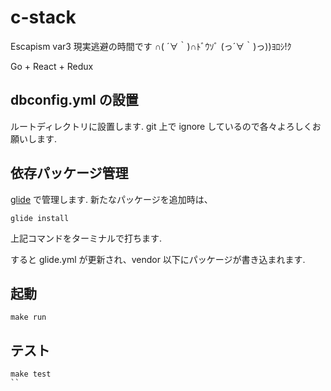 # c-stack

Escapism var3
現実逃避の時間です ∩( ´∀｀)∩ﾄﾞｳｿﾞ (っ´∀｀)っ))ﾖﾛｼ!ｸ

Go + React + Redux

## dbconfig.yml の設置

ルートディレクトリに設置します.
git 上で ignore しているので各々よろしくお願いします.


## 依存パッケージ管理 

[glide](https://github.com/Masterminds/glide) で管理します. 
新たなパッケージを追加時は、
```
glide install
```
上記コマンドをターミナルで打ちます.


すると glide.yml が更新され、vendor 以下にパッケージが書き込まれます.



## 起動

```
make run
```



## テスト
```
make test
``
